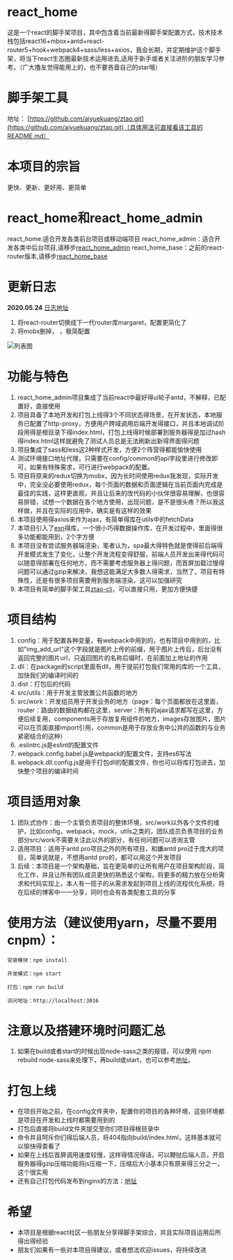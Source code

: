 # react_home
这是一个react的脚手架项目，其中包含着当前最新得脚手架配置方式，技术技术栈包括react16+mbox+antd+react-router5+hook+webpack4+sass/less+axios，我会长期，并定期维护这个脚手架，将当下react生态圈最新技术运用进去,适用于新手或者关注进阶的朋友学习参考。（广大撸友觉得能用上的，也不要吝啬自己的star哦） 
 
# 脚手架工具
地址： [https://github.com/aiyuekuang/ztao.git](https://github.com/aiyuekuang/ztao.git)（具体用法可直接看该工具的README.md）

# 本项目的宗旨
更快、更新、更好用、更简单

# react_home和react_home_admin
react_home:适合开发各类前台项目或移动端项目
react_home_admin：适合开发各类中后台项目,请移步[react_home_admin](https://github.com/aiyuekuang/react_home_admin)
react_home_base：之前的react-router版本,请移步[react_home_base](https://github.com/aiyuekuang/react_home_base)

# 更新日志  
**2020.05.24** [日志地址](https://github.com/aiyuekuang/react_home/blob/master/doc/doc.MD)  
1. 将react-router切换成下一代router库margaret，配置更简化了
2. 将mobx删掉， ，极简配置


![列表图](https://github.com/aiyuekuang/react_home/blob/master/doc/img/react_homes.png?raw=true)

# 功能与特色
1. react_home_admin项目集成了当前react中最好得ui轮子antd，不解释，已配置好，直接使用
2. 项目具备了本地开发和打包上线得3个不同状态得场景，在开发状态，本地服务已配置了http-proxy，方便用户跨域调用后端开发得接口，并且本地调试阶段用得是根目录下得index.html，打包上线得时候部署到服务器得是加过hash得index.html这样就避免了测试人员总是无法刷新出新得界面得问题
3. 项目集成了sass和less这2种样式开发，方便2个阵营得都能愉快使用
4. 测试环境接口地址代理，只需要在config/common的api字段里进行修改即可，如果有特殊需求，可行进行webpack的配置。
5. 项目将原来的redux切换为mobx，因为长时间使用redux我发现，实际开发中，完全没必要使用redux，每个页面的数据和页面逻辑在当前页面内完成是最佳的实践，这样更直观，并且让后来的改代码的小伙伴很容易理解，也很容易排错，试想一个数据在各个地方使用，出现问题，是不是很头疼？所以我这样做，并且在实际的应用中，确实是有这样的效果
6. 本项目使用得axios来作为ajax，有简单得库在utils中的fetchData
7. 本项目引入了[esn](https://github.com/aiyuekuang/esn.git)得库，一个很小巧得数据操作库，在开发过程中，里面得很多功能都能用到，2个字方便
8. 本项目没有尝试服务器端渲染，笔者认为，spa最大得特色就是使得前后端得开发模式发生了变化，让整个开发流程变得舒服，前端人员开发出来得代码可以随意得部署在任何地方，而不需要考虑服务器上得问题，而首屏加载过慢得问题可以通过gzip来解决，我想这能满足大多数人得需求，当然了，项目有特殊性，还是有很多项目需要用到服务端渲染，这可以加强研究
9. 本项目有简单的脚手架工具[ztao-cli](https://github.com/aiyuekuang/ztao.git)，可以直接只用，更加方便快捷

# 项目结构
1. config：用于配置各种变量，有webpack中用到的，也有项目中用到的，比如"img_add_url"这个字段就是图片上传的前缀，用于图片上传后，后台没有返回完整的图片url，只返回图片的名称后缀时，在前面加上地址的作用
2. dll：在package的script里面有dll，用于提前打包我们常用的库的一个工具，加快我们的编译时间的
3. dist：打包后的代码
4. src/utils：用于开发主管放置公共函数的地方
5. src/work：开发组员用于开发业务的地方（page：每个页面都放在这里面，router：路由的数据结构都在这里，server：所有的ajax请求都写在这里，方便后续复用，components用于存放复用组件的地方，images存放图片，图片可以在页面直接import引用，common是用于存放业务中公共的函数的与业务紧密结合的这种）
6. .eslintrc.js是eslint的配置文件
7. webpack.config.babel.js是webpack的配置文件，支持es6写法
8. webpack.dll.config.js是用于打包dll的配置文件，你也可以将库打包进去，加快整个项目的编译时间

# 项目适用对象
1. 团队式协作：由一个主管负责项目的整体环境，src/work以外各个文件的维护，比如config，webpack，mock，utils之类的，团队成员负责项目的业务部分src/work不需要关注此以外的部分，有任何问题可以咨询主管
2. 适用项目：适用于antd pro项目之外的所有项目，和嫌antd pro过于庞大的项目，简单说就是，不想用antd pro的，都可以用这个开发项目
3. 后续：本项目是一个架构基础，旨在更简单的让所有用户在项目架构阶段，简化工作，并且让所有团队成员更快的熟悉这个架构，将更多的精力放在分析需求和代码实现上，本人有一揽子的从需求发起到项目上线的流程优化系统，将在后续的博客中一一分享，同时也会有各类配套工具的分享


# 使用方法（建议使用yarn，尽量不要用cnpm）：
    安装模块：npm install  
    
    开发模式：npm start  

    打包：npm run build
    
    访问地址：http://localhost:3016
    
# 注意以及搭建环境时问题汇总
1. 如果在build或者start的时候出现node-sass之类的报错，可以使用 npm rebuild node-sass来处理下，再build或start，也可以参考[地址](https://juejin.im/post/5cde1df65188250a8f72ff68)。
  

# 打包上线
* 在项目开始之前，在config文件夹中，配置你的项目的各种环境，这些环境都是项目在开发和上线时都需要用到的
* 打包后直接将build文件夹提交至你们项目得根目录中
* 命令并且呵斥你们得后端人员，将404指向build/index.html，这样基本就可以愉快得查看了
* 如果在上线后首屏调用速度较慢，这样得情况得话，可以鞭挞后端人员，开启服务器得gzip压缩功能将js压缩一下，压缩后大小基本只有原来得三分之一，这个很实用
* 还有自己打包代码发布到nginx的方法：[地址](https://juejin.im/post/5cde732e51882525d20ead6f)

# 希望
* 本项目是根据react社区一些朋友分享得脚手架综合，并且实际项目运用后所得出得经验
* 朋友们如果有一些对本项目得建议，或者想法欢迎issues，将持续改进
